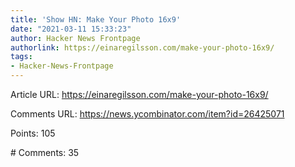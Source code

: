 ```yaml
---
title: 'Show HN: Make Your Photo 16x9'
date: "2021-03-11 15:33:23"
author: Hacker News Frontpage
authorlink: https://einaregilsson.com/make-your-photo-16x9/
tags:
- Hacker-News-Frontpage
---
```


<p>Article URL: <a href="https://einaregilsson.com/make-your-photo-16x9/">https://einaregilsson.com/make-your-photo-16x9/</a></p>
<p>Comments URL: <a href="https://news.ycombinator.com/item?id=26425071">https://news.ycombinator.com/item?id=26425071</a></p>
<p>Points: 105</p>
<p># Comments: 35</p>
